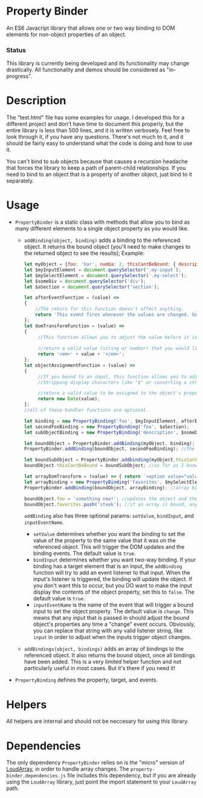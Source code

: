 # Property Binder
An ES6 Javacript library that allows one or two way binding to DOM elements for non-object properties of an object.

### Status
This library is currently being developed and its functionality may change drastically. All functionality and demos should be considered as "in-progress".

# Description
The "test.html" file has some examples for usage. I developed this for a different project and don't have time to document this properly, but the entire library is less than 500 lines, and it is written verbosely. Feel free to look through it, if you have any questions. There's not much to it, and it should be fairly easy to understand what the code is doing and how to use it.

You can't bind to sub objects because that causes a recursion headache that forces the library to keep a path of parent-child relationships. If you need to bind to an object that is a property of another object, just bind to it separately. 

# Usage
 - `PropertyBinder` is a static class with methods that allow you to bind as many different elements to a single object property as you would like.
   - `addBinding(object, binding)` adds a binding to the referenced object. It returns the bound object (you'll need to make changes to the returned object to see the results);
     Example:
     ```javascript
     let myObject = {foo: 'bar', numba: 2, thisCantBeBound: { description: "but you CAN bind to this sub-object's properties by using the sub object as the target object, rather than the parent object."}, favorites: ['pizza', 'tacos', 'fried chicken', 'lemons'], toggles: [true, false, true, true]};
     let $myInputElement = document.querySelector('.my-input');
     let $mySelectElement = document.querySelector('.my-select');
     let $someDiv = document.querySelector('div');
     let $aSection = document.querySelector('section');

     let afterEventFunction = (value) => 
     {
         //The return for this function doesn't affect anything.
         return 'This event fires whenever the values are changed. Good way to update other stuff, when properties are changed.';
     };
     let domTransformFunction = (value) => 
     { 
          //This function allows you to adjust the value before it is added to the DOM. Adding markup is a common usage of this function.
        
          //return a valid value (string or number) that you would like to see displayed on the bound target element.
          return '<em>' + value + '</em>';
     };
     let objectAssignmentFunction = (value) => 
     { 
          //If you bound to an input, this function allows you to adjust the value before it is assigned to the object property.
          //Stripping display characters like "$" or converting a string into a date object are common usages of this function.

          //return a valid value to be assigned to the object's property.
          return new Date(value);
     };
     //all of these handler functions are optional.

     let binding = new PropertyBinding('foo', $myInputElement, afterEventFunction, domTransformFunction, objectAssignmentFunction);
     let secondFooBinding = new PropertyBinding('foo', $aSection);
     let subObjectBinding = new PropertyBinding('description', $someDiv);

     let boundObject = PropertyBinder.addBinding(myObject, binding); //the first binding uses the original object and returns a bound object.
     PropertyBinder.addBinding(boundObject, secondFooBinding); //the second binding needs to use the bound object.

     let boundSubObject = PropertyBinder.addbinding(myObject.thisCantBeBound, subObjectBinding); //you'll end up with a second bound object.
     boundObject.thisCantBeBound = boundSubObject; //as far as I know, this will put the sub object on the main bound object. But I haven't tested this. Not sure what the use case for it would be?

     let arrayDomTransform = (value) => { return `<option value="value.toLowerCase()">${value}</option>`; };
     let arrayBinding = new PropertyBinding('favorites', $mySelectElement, afterEventFunction, arrayDomTransform);
     PropertyBinder.addBinding(boundObject, arrayBinding); //array binding is a LITTLE different because it triggers the domTransformFunction on every single element, rather than the entire array. This lets you bind the array to a list or a select, and control how the elements will be created.

     boundObject.foo = 'something new!'; //updates the object and the targeted DOM elements, as well as triggers any events in the bindings.
     boundObject.favorites.push('steak'); //if an array is bound, any function that updates the array (push/splice/unshift/etc), will update the object/DOM and trigger the events.
     ```

     `addBinding` also has three optional params: `setValue`, `bindInput`, and `inputEventName`.
      - `setValue` determines whether you want the binding to set the value of the property to the same value that it was on the referenced object. This will trigger the DOM updates and the binding events. The default value is `true`.
      - `bindInput` determines whether you want two-way binding. If your binding has a target element that is an input, the `addBinding` function will try to add an event listener to that input. When the input's listener is triggered, the binding will update the object. If you don't want this to occur, but you DO want to make the input display the contents of the object property, set this to `false`. The default value is `true`.
      - `inputEventName` is the name of the event that will trigger a bound input to set the object property. The default value is `change`. This means that any input that is passed in should adjust the bound object's properties any time a "change" event occurs. Obviously, you can replace that string with any valid listener string, like `input` in order to adjust when the inputs trigger object changes.
   - `addBindings(object, bindings)` adds an array of bindings to the referenced object. It also returns the bound object, once all bindings have been added. This is a very limited helper function and not particularly useful in most cases. But it's there if you need it!

 - `PropertyBinding` defines the property, target, and events.

# Helpers
All helpers are internal and should not be neccesary for using this library.

# Dependencies
The only dependency `PropertyBinder` relies on is the "micro" version of [LoudArray](https://github.com/the1076/loud-array), in order to handle array changes.
The `property-binder.dependencies.js` file includes this dependency, but if you are already using the `LoudArray` library, just point the import statement to your `LoudArray` path.
